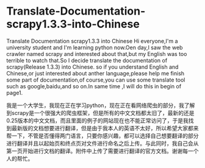 # Translate-Documentation-scrapy1.3.3-into-Chinese
Translate Documentation scrapy1.3.3 into Chinese
Hi everyone,I'm a university student and I'm learning  python now.Oen day,I saw the web crawler named scrapy and interested about that,but my English was too terrible to watch that.So I decide translate the documentation of scrapy(Release 1.3.3) into Chinese.
so if you understand English and Chinese,or just interested about anther language,please help me finish some part of documentation,of course,you can use some translate tool such as google,baidu,and so on.In same time ,I will do this in begin of page1.

我是一个大学生，我现在正在学习python，现在正在看网络爬虫的部分，我了解到scrapy是一个很强大的爬虫框架，但是所有的中文文档都太旧了，最新的还是0.25版本的中文文档，而且里面的例子的网站现在也不能正常访问了，于是我找到最新版的文档想要进行翻译，但是由于我本人的英语不太好，所以希望大家都来帮一下，不管是否懂得两门语言，只要你感兴趣，都可以选择自己想要翻译的部分进行翻译并且以起始页和终点页对文件进行命名之后上传。与此同时，我自己会从第一页开始进行文档的翻译。附件中上传了需要进行翻译的官方文档。谢谢每一个人的帮忙。
